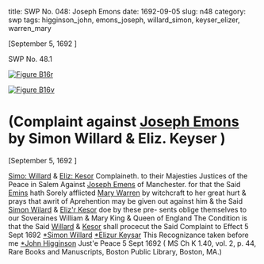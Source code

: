 title: SWP No. 048: Joseph Emons
date: 1692-09-05
slug: n48
category: swp
tags: higginson_john, emons_joseph, willard_simon, keyser_elizer, warren_mary




[September 5, 1692 ]

<div markdown class="doc" id="n48.1">

<div class="doc_id">SWP No. 48.1</div>


<span markdown class="figure">[![Figure B16r](archives/BPL/gifs/B16A.gif)](archives/BPL/LARGE/B16A.jpg)</span>

<span markdown class="figure">[![Figure B16v](archives/BPL/gifs/B16B.gif)](archives/BPL/LARGE/B16B.jpg)</span>

# (Complaint against [Joseph Emons](/tag/emons_joseph.html) by Simon Willard & Eliz. Keyser )

[September 5, 1692 ]

[Simo: Willard](/tag/willard_simon.html) & [Eliz: Kesor](/tag/keyser_elizer.html) Complaineth. to their Majesties Justices of the Peace in Salem Against [Joseph Emens](/tag/emons_joseph.html) of Manchester. for that  the Said [Emins](/tag/emons_joseph.html) hath Sorely afflicted [Mary Warren](/tag/warren_mary.html) by witchcraft to  her great hurt & prays that awrit of Aprehention may be given out  against him & the Said [Simon Wilard](/tag/willard_simon.html) & [Eliz'r Kesor](/tag/keyser_elizer.html) doe by these pre-  sents oblige themselves to our Soveraines William & Mary King  & Queen of England The Condition is that the Said [Willard](/tag/willard_simon.html) & [Kesor](/tag/keyser_elizer.html)  shall procecut the Said Complaint to Effect
5 Sept 1692   [*Simon Willard](/tag/willard_simon.html)  [*Elizur Keysar](/tag/keyser_elizer.html) This Recognizance taken  before me [*John Higginson](/tag/higginson_john.html) Just'e Peace  5 Sept 1692 ( MS Ch K 1.40, vol. 2, p. 44, Rare Books and Manuscripts, Boston Public Library, Boston, MA.)

</div>

